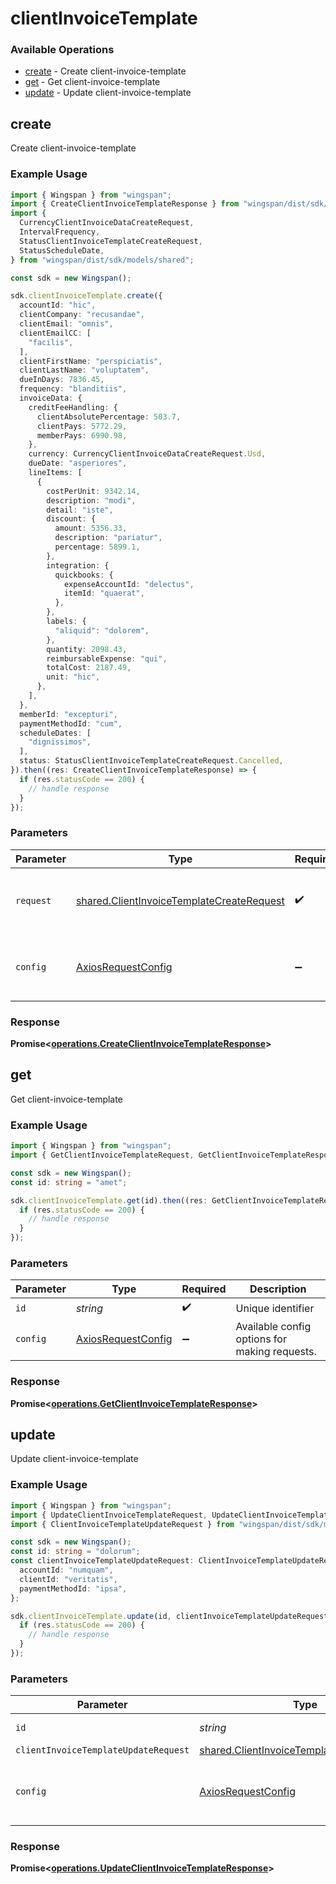# clientInvoiceTemplate

### Available Operations

* [create](#create) - Create client-invoice-template
* [get](#get) - Get client-invoice-template
* [update](#update) - Update client-invoice-template

## create

Create client-invoice-template

### Example Usage

```typescript
import { Wingspan } from "wingspan";
import { CreateClientInvoiceTemplateResponse } from "wingspan/dist/sdk/models/operations";
import {
  CurrencyClientInvoiceDataCreateRequest,
  IntervalFrequency,
  StatusClientInvoiceTemplateCreateRequest,
  StatusScheduleDate,
} from "wingspan/dist/sdk/models/shared";

const sdk = new Wingspan();

sdk.clientInvoiceTemplate.create({
  accountId: "hic",
  clientCompany: "recusandae",
  clientEmail: "omnis",
  clientEmailCC: [
    "facilis",
  ],
  clientFirstName: "perspiciatis",
  clientLastName: "voluptatem",
  dueInDays: 7836.45,
  frequency: "blanditiis",
  invoiceData: {
    creditFeeHandling: {
      clientAbsolutePercentage: 503.7,
      clientPays: 5772.29,
      memberPays: 6990.98,
    },
    currency: CurrencyClientInvoiceDataCreateRequest.Usd,
    dueDate: "asperiores",
    lineItems: [
      {
        costPerUnit: 9342.14,
        description: "modi",
        detail: "iste",
        discount: {
          amount: 5356.33,
          description: "pariatur",
          percentage: 5899.1,
        },
        integration: {
          quickbooks: {
            expenseAccountId: "delectus",
            itemId: "quaerat",
          },
        },
        labels: {
          "aliquid": "dolorem",
        },
        quantity: 2098.43,
        reimbursableExpense: "qui",
        totalCost: 2187.49,
        unit: "hic",
      },
    ],
  },
  memberId: "excepturi",
  paymentMethodId: "cum",
  scheduleDates: [
    "dignissimos",
  ],
  status: StatusClientInvoiceTemplateCreateRequest.Cancelled,
}).then((res: CreateClientInvoiceTemplateResponse) => {
  if (res.statusCode == 200) {
    // handle response
  }
});
```

### Parameters

| Parameter                                                                                              | Type                                                                                                   | Required                                                                                               | Description                                                                                            |
| ------------------------------------------------------------------------------------------------------ | ------------------------------------------------------------------------------------------------------ | ------------------------------------------------------------------------------------------------------ | ------------------------------------------------------------------------------------------------------ |
| `request`                                                                                              | [shared.ClientInvoiceTemplateCreateRequest](../../models/shared/clientinvoicetemplatecreaterequest.md) | :heavy_check_mark:                                                                                     | The request object to use for the request.                                                             |
| `config`                                                                                               | [AxiosRequestConfig](https://axios-http.com/docs/req_config)                                           | :heavy_minus_sign:                                                                                     | Available config options for making requests.                                                          |


### Response

**Promise<[operations.CreateClientInvoiceTemplateResponse](../../models/operations/createclientinvoicetemplateresponse.md)>**


## get

Get client-invoice-template

### Example Usage

```typescript
import { Wingspan } from "wingspan";
import { GetClientInvoiceTemplateRequest, GetClientInvoiceTemplateResponse } from "wingspan/dist/sdk/models/operations";

const sdk = new Wingspan();
const id: string = "amet";

sdk.clientInvoiceTemplate.get(id).then((res: GetClientInvoiceTemplateResponse) => {
  if (res.statusCode == 200) {
    // handle response
  }
});
```

### Parameters

| Parameter                                                    | Type                                                         | Required                                                     | Description                                                  |
| ------------------------------------------------------------ | ------------------------------------------------------------ | ------------------------------------------------------------ | ------------------------------------------------------------ |
| `id`                                                         | *string*                                                     | :heavy_check_mark:                                           | Unique identifier                                            |
| `config`                                                     | [AxiosRequestConfig](https://axios-http.com/docs/req_config) | :heavy_minus_sign:                                           | Available config options for making requests.                |


### Response

**Promise<[operations.GetClientInvoiceTemplateResponse](../../models/operations/getclientinvoicetemplateresponse.md)>**


## update

Update client-invoice-template

### Example Usage

```typescript
import { Wingspan } from "wingspan";
import { UpdateClientInvoiceTemplateRequest, UpdateClientInvoiceTemplateResponse } from "wingspan/dist/sdk/models/operations";
import { ClientInvoiceTemplateUpdateRequest } from "wingspan/dist/sdk/models/shared";

const sdk = new Wingspan();
const id: string = "dolorum";
const clientInvoiceTemplateUpdateRequest: ClientInvoiceTemplateUpdateRequest = {
  accountId: "numquam",
  clientId: "veritatis",
  paymentMethodId: "ipsa",
};

sdk.clientInvoiceTemplate.update(id, clientInvoiceTemplateUpdateRequest).then((res: UpdateClientInvoiceTemplateResponse) => {
  if (res.statusCode == 200) {
    // handle response
  }
});
```

### Parameters

| Parameter                                                                                              | Type                                                                                                   | Required                                                                                               | Description                                                                                            |
| ------------------------------------------------------------------------------------------------------ | ------------------------------------------------------------------------------------------------------ | ------------------------------------------------------------------------------------------------------ | ------------------------------------------------------------------------------------------------------ |
| `id`                                                                                                   | *string*                                                                                               | :heavy_check_mark:                                                                                     | Unique identifier                                                                                      |
| `clientInvoiceTemplateUpdateRequest`                                                                   | [shared.ClientInvoiceTemplateUpdateRequest](../../models/shared/clientinvoicetemplateupdaterequest.md) | :heavy_minus_sign:                                                                                     | N/A                                                                                                    |
| `config`                                                                                               | [AxiosRequestConfig](https://axios-http.com/docs/req_config)                                           | :heavy_minus_sign:                                                                                     | Available config options for making requests.                                                          |


### Response

**Promise<[operations.UpdateClientInvoiceTemplateResponse](../../models/operations/updateclientinvoicetemplateresponse.md)>**

